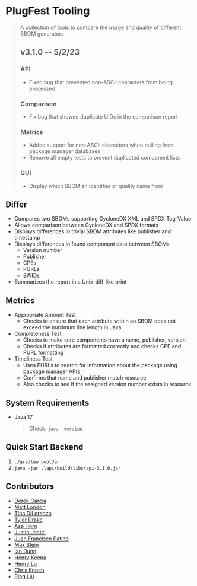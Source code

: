 # PlugFest Tooling
> A collection of tools to compare the usage and quality of different SBOM generators
>
> ## v3.1.0 -- 5/2/23
> ### API
> - Fixed bug that prevented non-ASCII characters from being processed
> ### Comparison
> - Fix bug that showed duplicate UIDs in the comparison report
> ### Metrics
> - Added support for non-ASCII characters when pulling from package manager databases
> - Remove all empty tests to prevent duplicated component lists
> ### GUI
> - Display which SBOM an identifier or quality came from

## Differ
- Compares two SBOMs supporting CycloneDX XML and SPDX Tag-Value
- Allows comparison between CycloneDX and SPDX formats
- Displays differences in trivial SBOM attributes like publisher and timestamp
- Displays differences in found component data between SBOMs 
  - Version number
  - Publisher
  - CPEs
  - PURLs
  - SWIDs
- Summarizes the report in a Unix-diff-like print

## Metrics
- Appropriate Amount Test
  - Checks to ensure that each attribute within an SBOM does not exceed the maximum line length in Java
- Completeness Test
  - Checks to make sure components have a name, publisher, version
  - Checks if attributes are formatted correctly and checks CPE and PURL formatting 
- Timeliness Test
  - Uses PURLs to search for information about the package using package manager APIs
  - Confirms that name and publisher match resource
  - Also checks to see if the assigned version number exists in resource

## System Requirements
- Java 17
  > Check: `java -version`

## Quick Start Backend
1. `./gradlew bootJar`
2. `java -jar .\api\build\libs\api-3.1.0.jar`

## Contributors
- [Derek Garcia](mailto:dlg1206@rit.edu)
- [Matt London](mailto:mrl2534@rit.edu)
- [Tina DiLorenzo](mailto:tnd3015@rit.edu)
- [Tyler Drake](mailto:txd3634@rit.edu)
- [Asa Horn](mailto:aoh9470@rit.edu)
- [Justin Jantzi](mailto:jwj7297@rit.edu)
- [Juan Francisco Patino](mailto:jfp6815@rit.edu)
- [Max Stein](mailto:mhs8558@rit.edu)
- [Ian Dunn](mailto:itd3516@rit.edu)
- [Henry Keena](mailto:htk4363@rit.edu)
- [Henry Lu](mailto:hyl2415@rit.edu)
- [Chris Enoch](mailto:cte6149@rit.edu)
- [Ping Liu](mailto:htk4363@rit.edu)